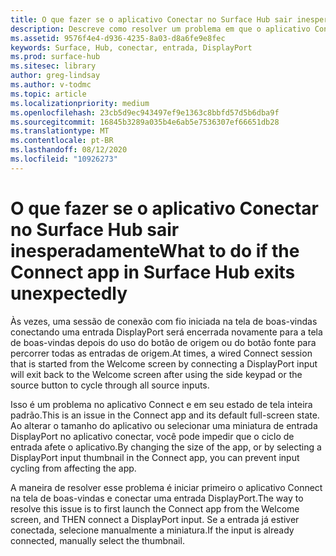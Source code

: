 ```yaml
---
title: O que fazer se o aplicativo Conectar no Surface Hub sair inesperadamente
description: Descreve como resolver um problema em que o aplicativo Connect no Surface Hub sai para a tela de boas-vindas após percorrer as entradas.
ms.assetid: 9576f4e4-d936-4235-8a03-d8a6fe9e8fec
keywords: Surface, Hub, conectar, entrada, DisplayPort
ms.prod: surface-hub
ms.sitesec: library
author: greg-lindsay
ms.author: v-todmc
ms.topic: article
ms.localizationpriority: medium
ms.openlocfilehash: 23cb5d9ec943497ef9e1363c8bbfd57d5b6dba9f
ms.sourcegitcommit: 16845b3289a035b4e6ab5e7536307ef66651db28
ms.translationtype: MT
ms.contentlocale: pt-BR
ms.lasthandoff: 08/12/2020
ms.locfileid: "10926273"
---
```

# <span data-ttu-id="9d009-104">O que fazer se o aplicativo Conectar no Surface Hub sair inesperadamente</span><span class="sxs-lookup"><span data-stu-id="9d009-104">What to do if the Connect app in Surface Hub exits unexpectedly</span></span>

<span data-ttu-id="9d009-105">Às vezes, uma sessão de conexão com fio iniciada na tela de boas-vindas conectando uma entrada DisplayPort será encerrada novamente para a tela de boas-vindas depois do uso do botão de origem ou do botão fonte para percorrer todas as entradas de origem.</span><span class="sxs-lookup"><span data-stu-id="9d009-105">At times, a wired Connect session that is started from the Welcome screen by connecting a DisplayPort input will exit back to the Welcome screen after using the side keypad or the source button to cycle through all source inputs.</span></span>

<span data-ttu-id="9d009-106">Isso é um problema no aplicativo Connect e em seu estado de tela inteira padrão.</span><span class="sxs-lookup"><span data-stu-id="9d009-106">This is an issue in the Connect app and its default full-screen state.</span></span> <span data-ttu-id="9d009-107">Ao alterar o tamanho do aplicativo ou selecionar uma miniatura de entrada DisplayPort no aplicativo conectar, você pode impedir que o ciclo de entrada afete o aplicativo.</span><span class="sxs-lookup"><span data-stu-id="9d009-107">By changing the size of the app, or by selecting a DisplayPort input thumbnail in the Connect app, you can prevent input cycling from affecting the app.</span></span>

<span data-ttu-id="9d009-108">A maneira de resolver esse problema é iniciar primeiro o aplicativo Connect na tela de boas-vindas e conectar uma entrada DisplayPort.</span><span class="sxs-lookup"><span data-stu-id="9d009-108">The way to resolve this issue is to first launch the Connect app from the Welcome screen, and THEN connect a DisplayPort input.</span></span> <span data-ttu-id="9d009-109">Se a entrada já estiver conectada, selecione manualmente a miniatura.</span><span class="sxs-lookup"><span data-stu-id="9d009-109">If the input is already connected, manually select the thumbnail.</span></span>